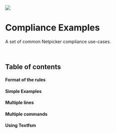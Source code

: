 
<img src="https://netpicker.io/wp-content/uploads/2024/01/netpicker-logo-276x300.png">


Compliance Examples
=======

A set of common Netpicker compliance use-cases.

<br />

## Table of contents

#### Format of the rules

#### Simple Examples

#### Multiple lines

#### Multiple commands

#### Using Textfsm



